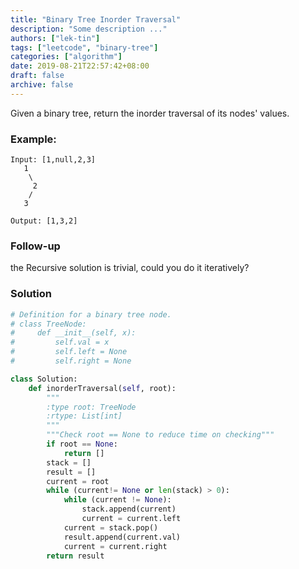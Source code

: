 ```yaml
---
title: "Binary Tree Inorder Traversal"
description: "Some description ..."
authors: ["lek-tin"]
tags: ["leetcode", "binary-tree"]
categories: ["algorithm"]
date: 2019-08-21T22:57:42+08:00
draft: false
archive: false
---
```


Given a binary tree, return the inorder traversal of its nodes' values.

### Example:
```
Input: [1,null,2,3]
   1
    \
     2
    /
   3

Output: [1,3,2]
```
### Follow-up
the Recursive solution is trivial, could you do it iteratively?

### Solution
```python
# Definition for a binary tree node.
# class TreeNode:
#     def __init__(self, x):
#         self.val = x
#         self.left = None
#         self.right = None

class Solution:
    def inorderTraversal(self, root):
        """
        :type root: TreeNode
        :rtype: List[int]
        """
        """Check root == None to reduce time on checking"""
        if root == None:
            return []
        stack = []
        result = []
        current = root
        while (current!= None or len(stack) > 0):
            while (current != None):
                stack.append(current)
                current = current.left
            current = stack.pop()
            result.append(current.val)
            current = current.right
        return result
```